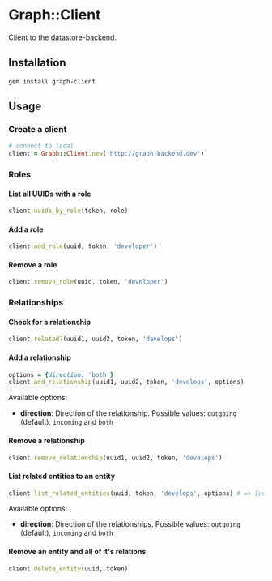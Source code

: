 # Graph::Client

Client to the datastore-backend.

## Installation

```
gem install graph-client
```

## Usage

### Create a client
```ruby
# connect to local
client = Graph::Client.new('http://graph-backend.dev')
```

### Roles

#### List all UUIDs with a role

```ruby
client.uuids_by_role(token, role)
```

#### Add a role

```ruby
client.add_role(uuid, token, 'developer')
```

#### Remove a role

```ruby
client.remove_role(uuid, token, 'developer')
```

### Relationships

#### Check for a relationship

```ruby
client.related?(uuid1, uuid2, token, 'develops')
```

#### Add a relationship

```ruby
options = {direction: 'both'}
client.add_relationship(uuid1, uuid2, token, 'develops', options)
```

Available options:

* **direction**: Direction of the relationship. Possible values:
  ``outgoing`` (default), ``incoming`` and ``both``

#### Remove a relationship

```ruby
client.remove_relationship(uuid1, uuid2, token, 'develops')
```

#### List related entities to an entity

```ruby
client.list_related_entities(uuid, token, 'develops', options) # => [uuid1, uuid2]
```

Available options:

* **direction**: Direction of the relationships. Possible values:
  ``outgoing`` (default), ``incoming`` and ``both``

#### Remove an entity and all of it's relations

```ruby
client.delete_entity(uuid, token)
```
